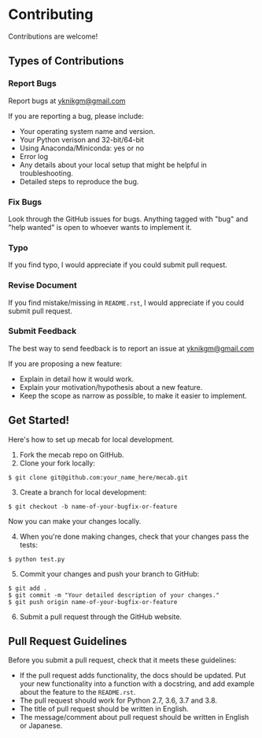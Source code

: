 # Contributing
Contributions are welcome!

## Types of Contributions
### Report Bugs
Report bugs at yknikgm@gmail.com

If you are reporting a bug, please include:

- Your operating system name and version.
- Your Python verison and 32-bit/64-bit
- Using Anaconda/Miniconda: yes or no
- Error log
- Any details about your local setup that might be helpful in troubleshooting.
- Detailed steps to reproduce the bug.

### Fix Bugs
Look through the GitHub issues for bugs. Anything tagged with "bug" and "help wanted" is open to whoever wants to implement it.

### Typo
If you find typo, I would appreciate if you could submit pull request.

### Revise Document
If you find mistake/missing in `README.rst`, I would appreciate if you could submit pull request.

### Submit Feedback
The best way to send feedback is to report an issue at yknikgm@gmail.com

If you are proposing a new feature:

- Explain in detail how it would work.
- Explain your motivation/hypothesis about a new feature.
- Keep the scope as narrow as possible, to make it easier to implement.

## Get Started!
Here's how to set up mecab for local development.

1. Fork the mecab repo on GitHub.
2. Clone your fork locally:
```
$ git clone git@github.com:your_name_here/mecab.git
```

3. Create a branch for local development:

```
$ git checkout -b name-of-your-bugfix-or-feature
```
Now you can make your changes locally.

4. When you're done making changes, check that your changes pass the tests:

```
$ python test.py
```

5. Commit your changes and push your branch to GitHub:

```
$ git add .
$ git commit -m "Your detailed description of your changes."
$ git push origin name-of-your-bugfix-or-feature
```

6. Submit a pull request through the GitHub website.

## Pull Request Guidelines
Before you submit a pull request, check that it meets these guidelines:

- If the pull request adds functionality, the docs should be updated. Put your new functionality into a function with a docstring, and add example about the feature to the `README.rst`.
- The pull request should work for Python 2.7, 3.6, 3.7 and 3.8.
- The title of pull request should be written in English.
- The message/comment about pull request should be written in English or Japanese.
